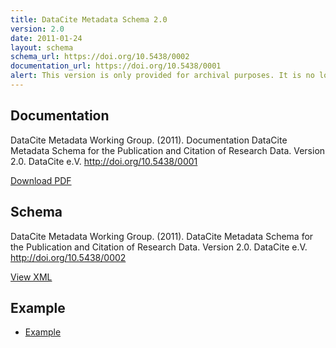 ```yaml
---
title: DataCite Metadata Schema 2.0
version: 2.0
date: 2011-01-24
layout: schema
schema_url: https://doi.org/10.5438/0002
documentation_url: https://doi.org/10.5438/0001
alert: This version is only provided for archival purposes. It is no longer usable with the DataCite MDS.
---
```


## Documentation
DataCite Metadata Working Group. (2011). Documentation DataCite Metadata Schema for the Publication and Citation of Research Data. Version 2.0. DataCite e.V. http://doi.org/10.5438/0001

<a href="doc/DataCite-MetadataKernel_v2.0.pdf" class="btn">Download PDF</a>

## Schema
DataCite Metadata Working Group. (2011). DataCite Metadata Schema for the Publication and Citation of Research Data. Version 2.0. DataCite e.V. http://doi.org/10.5438/0002

<a href="metadata.xsd" class="btn">View XML</a>

## Example

* [Example](example/datacite-metadata-sample-v2.0.xml)
